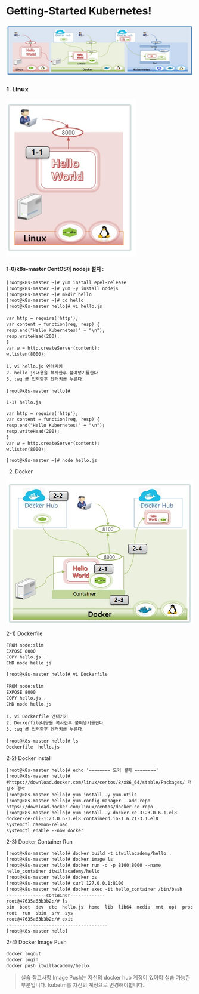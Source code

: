 # Getting-Started Kubernetes!

![alt text](image-5.png)


### 1. Linux

![alt text](image-6.png)

#### 1-0)k8s-master CentOS에 nodejs 설치 :


```
[root@k8s-master ~]# yum install epel-release
[root@k8s-master ~]# yum -y install nodejs
[root@k8s-master ~]# mkdir hello
[root@k8s-master ~]# cd hello
[root@k8s-master hello]# vi hello.js

var http = require('http');
var content = function(req, resp) {
resp.end("Hello Kubernetes!" + "\n");
resp.writeHead(200);
}
var w = http.createServer(content);
w.listen(8000);

1. vi hello.js 엔터키키
2. hello.js내용을 복사한후 붙여넣기를한다
3. :wq 를 입력한후 엔터키를 누른다.

[root@k8s-master hello]#     
```

    1-1) hello.js

```
var http = require('http');
var content = function(req, resp) {
resp.end("Hello Kubernetes!" + "\n");
resp.writeHead(200);
}
var w = http.createServer(content);
w.listen(8000);
```


```
[root@k8s-master ~]# node hello.js
```


2. Docker

![alt text](image-8.png)

  2-1) Dockerfile

```
FROM node:slim
EXPOSE 8000
COPY hello.js .
CMD node hello.js
```

```
[root@k8s-master hello]# vi Dockerfile

FROM node:slim
EXPOSE 8000
COPY hello.js .
CMD node hello.js

1. vi Dockerfile 엔터키키
2. Dockerfile내용을 복사한후 붙여넣기를한다
3. :wq 를 입력한후 엔터키를 누른다.

[root@k8s-master hello]# ls
Dockerfile  hello.js
```


  2-2) Docker install


```
[root@k8s-master hello]# echo '======== 도커 설치 ========'
[root@k8s-master hello]# #https://download.docker.com/linux/centos/8/x86_64/stable/Packages/ 저장소 경로
[root@k8s-master hello]# yum install -y yum-utils
[root@k8s-master hello]# yum-config-manager --add-repo https://download.docker.com/linux/centos/docker-ce.repo
[root@k8s-master hello]# yum install -y docker-ce-3:23.0.6-1.el8 docker-ce-cli-1:23.0.6-1.el8 containerd.io-1.6.21-3.1.el8
systemctl daemon-reload
systemctl enable --now docker
```





  2-3) Docker Container Run


```
[root@k8s-master hello]# docker build -t itwillacademy/hello .
[root@k8s-master hello]# docker image ls
[root@k8s-master hello]# docker run -d -p 8100:8000 --name hello_container itwillacademy/hello
[root@k8s-master hello]# docker ps
[root@k8s-master hello]# curl 127.0.0.1:8100
[root@k8s-master hello]# docker exec -it hello_container /bin/bash
---------------container-------------
root@47635a63b3b2:/# ls
bin  boot  dev	etc  hello.js  home  lib  lib64  media	mnt  opt  proc	root  run  sbin  srv  sys  
root@47635a63b3b2:/# exit 
--------------------------------------
[root@k8s-master hello]

```

  2-4) Docker Image Push

```
docker logout
docker login
docker push itwillacademy/hello

```

> 실습 참고사항
> Image Push는 자신의 docker hub 계정이 있어야 실습 가능한 부분입니다. kubetm를 자신의 계정으로 변경해야합니다.